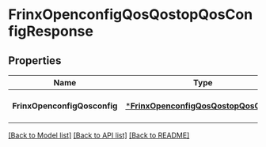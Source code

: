 # FrinxOpenconfigQosQostopQosConfigResponse

## Properties
Name | Type | Description | Notes
------------ | ------------- | ------------- | -------------
**FrinxOpenconfigQosconfig** | [***FrinxOpenconfigQosQostopQosConfig**](frinx.openconfig.qos.qostop.qos.Config.md) |  | [optional] [default to null]

[[Back to Model list]](../README.md#documentation-for-models) [[Back to API list]](../README.md#documentation-for-api-endpoints) [[Back to README]](../README.md)


